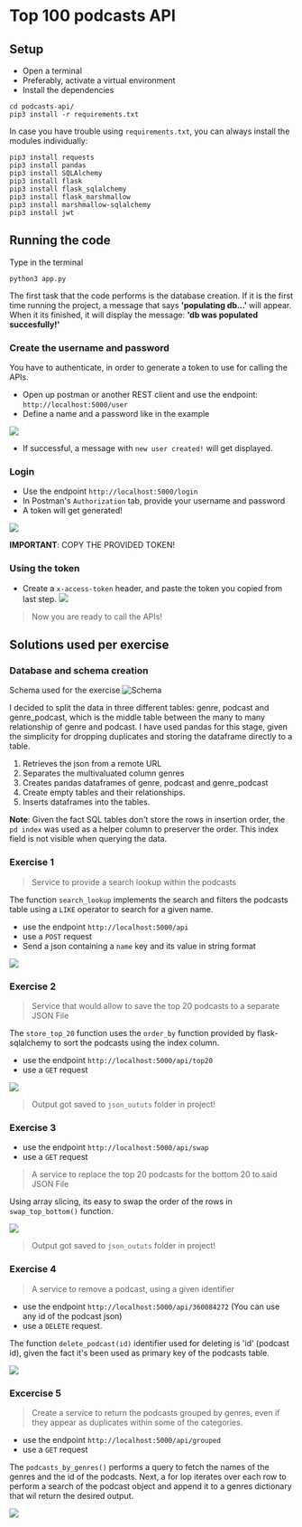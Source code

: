 # Top 100 podcasts API

## Setup

- Open a terminal
- Preferably, activate a virtual environment
- Install the dependencies
```shell script
cd podcasts-api/
pip3 install -r requirements.txt
```
In case you have trouble using `requirements.txt`, you can always install the
modules individually:
```shell script
pip3 install requests
pip3 install pandas
pip3 install SQLAlchemy
pip3 install flask
pip3 install flask_sqlalchemy
pip3 install flask_marshmallow
pip3 install marshmallow-sqlalchemy
pip3 install jwt
```

## Running the code
Type in the terminal
```shell script
python3 app.py
```

The first task that the code performs is the database creation.
If it is the first time running the project, a message that says **'populating db...'** will appear.
When it its finished, it will display the message: **'db was populated succesfully!'**

### Create the username and password

You have to authenticate, in order to generate a token to use for calling the APIs.
- Open up postman or another REST client and use the endpoint: `http://localhost:5000/user`
- Define a name and a password like in the example

![](https://res.cloudinary.com/victor1600/image/upload/v1600606651/markdown/others/crear-usuario_mcdy9y.png)

- If successful, a message with `new user created!` will get displayed.

### Login

- Use the endpoint `http://localhost:5000/login`
- In Postman's `Authorization` tab, provide your username and password
- A token will get generated!

![](https://res.cloudinary.com/victor1600/image/upload/v1600606841/markdown/others/token_sepnls.png)

**IMPORTANT**: COPY THE PROVIDED TOKEN!

### Using the token

- Create a `x-access-token` header, and paste the token you copied from last step.
![](https://res.cloudinary.com/victor1600/image/upload/v1600606908/markdown/others/Screenshot_from_2020-09-20_06-55-20_v1zgbc.png)

> Now you are ready to call the APIs!

## Solutions used per exercise

### Database and schema creation
Schema used for the exercise
![Schema](https://res.cloudinary.com/victor1600/image/upload/v1600600912/markdown/schema_icnlcp.png)

I decided to split the data in three different tables: genre, podcast and genre_podcast, which is the middle table
between the many to many relationship of genre and podcast. I have used pandas for this stage, given the simplicity for
dropping duplicates and storing the dataframe directly to a table.

1. Retrieves the json from a remote URL
2. Separates the multivaluated column genres
3. Creates pandas dataframes of genre, podcast and genre_podcast
4. Create empty tables and their relationships.
5. Inserts dataframes into the tables.

**Note**: Given the fact SQL tables don't store the rows in insertion order, the `pd index` was used as a helper
column to preserver the order. This index field is not visible when querying the data. 
 
### Exercise 1

> Service to provide a search lookup within the podcasts

The function `search_lookup` implements the search and filters the podcasts table using a `LIKE` operator
to search for a given name.

- use the endpoint `http://localhost:5000/api`
- use a `POST` request
- Send a json containing a `name` key and its value in string format

![](https://res.cloudinary.com/victor1600/image/upload/v1600607198/markdown/others/creat_iicjfe.png)

### Exercise 2
> Service that would allow to save the top 20 podcasts to a separate JSON File

The `store_top_20` function uses the `order_by` function provided by flask-sqlalchemy to sort the podcasts using the
index column.

- use the endpoint `http://localhost:5000/api/top20`
- use a `GET` request

![](https://res.cloudinary.com/victor1600/image/upload/v1600607336/markdown/others/top_o0cbce.png)

> Output got saved to `json_oututs` folder in project!

### Exercise 3

- use the endpoint `http://localhost:5000/api/swap`
- use a `GET` request
> A service to replace the top 20 podcasts for the bottom 20 to said JSON File

Using array slicing, its easy to swap the order of the rows in `swap_top_bottom()` function.

![](https://res.cloudinary.com/victor1600/image/upload/v1600607385/markdown/others/swap_et7un8.png)

> Output got saved to `json_oututs` folder in project!

### Exercise 4

> A service to remove a podcast, using a given identifier

- use the endpoint `http://localhost:5000/api/360084272` (You can use any id of the podcast json)
- use a `DELETE` request.

The function `delete_podcast(id)` identifier used for deleting is 'id' (podcast id), given the fact it's been used as primary key of the podcasts
table.

![](https://res.cloudinary.com/victor1600/image/upload/v1600607472/markdown/others/delete_ddjwrr.png)

### Excercise 5

> Create a service to return the podcasts grouped by genres, even if
they appear as duplicates within some of the categories.

- use the endpoint `http://localhost:5000/api/grouped`
- use a `GET` request

The `podcasts_by_genres()` performs a query to fetch the names of the genres and the id of the podcasts. Next, 
a for lop iterates over each row to perform a search of the podcast object and append it to a genres dictionary that wil return
the desired output.

![](https://res.cloudinary.com/victor1600/image/upload/v1600607556/markdown/others/groupd_hofops.png)